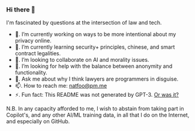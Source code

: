 ### Hi there 👋

I'm fascinated by questions at the intersection of law and tech.

- 🔭.  I’m currently working on ways to be more intentional about my privacy online.
- 🌱.  I’m currently learning security+ principles, chinese, and smart contract legalities.
- 👯.  I’m looking to collaborate on AI and morality issues.
- 🤔.  I’m looking for help with the balance between anonymity and functionality.
- 💬.  Ask me about why I think lawyers are programmers in disguise.
- 📫.  How to reach me: natfoo@pm.me
- ⚡.  Fun fact: This README was not generated by GPT-3. [Or was it?](https://www.fsf.org/blogs/licensing/fsf-funded-call-for-white-papers-on-philosophical-and-legal-questions-around-copilot)


N.B. In any capacity afforded to me, I wish to abstain from taking part in Copilot's, and any other AI/ML training data, in all that I do on the Internet, and especially on GitHub.
